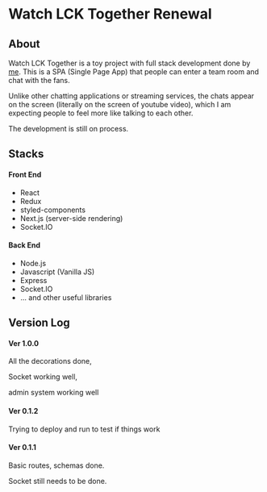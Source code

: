 # Watch LCK Together Renewal

## About

Watch LCK Together is a toy project with full stack development done by [me](https://github.com/beomseok-kang). This is a SPA (Single Page App) that people can enter a team room and chat with the fans.

Unlike other chatting applications or streaming services, the chats appear on the screen (literally on the screen of youtube video), which I am expecting people to feel more like talking to each other.

The development is still on process.

## Stacks

#### Front End

- React
- Redux
- styled-components
- Next.js (server-side rendering)
- Socket.IO

#### Back End

- Node.js
- Javascript (Vanilla JS)
- Express
- Socket.IO
- ... and other useful libraries

## Version Log

#### Ver 1.0.0

All the decorations done,

Socket working well,

admin system working well

#### Ver 0.1.2

Trying to deploy and run to test if things work

#### Ver 0.1.1

Basic routes, schemas done.

Socket still needs to be done.